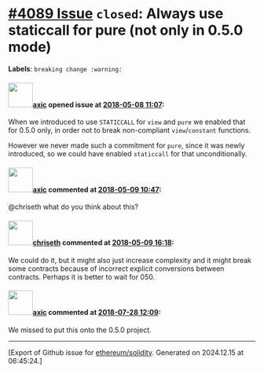 # [\#4089 Issue](https://github.com/ethereum/solidity/issues/4089) `closed`: Always use staticcall for pure (not only in 0.5.0 mode)
**Labels**: `breaking change :warning:`


#### <img src="https://avatars.githubusercontent.com/u/20340?v=4" width="50">[axic](https://github.com/axic) opened issue at [2018-05-08 11:07](https://github.com/ethereum/solidity/issues/4089):

When we introduced to use `STATICCALL` for `view` and `pure` we enabled that for 0.5.0 only, in order not to break non-compliant `view`/`constant` functions.

However we never made such a commitment for `pure`, since it was newly introduced, so we could have enabled `staticcall` for that unconditionally.

#### <img src="https://avatars.githubusercontent.com/u/20340?v=4" width="50">[axic](https://github.com/axic) commented at [2018-05-09 10:47](https://github.com/ethereum/solidity/issues/4089#issuecomment-387699782):

@chriseth what do you think about this?

#### <img src="https://avatars.githubusercontent.com/u/9073706?v=4" width="50">[chriseth](https://github.com/chriseth) commented at [2018-05-09 16:18](https://github.com/ethereum/solidity/issues/4089#issuecomment-387794273):

We could do it, but it might also just increase complexity and it might break some contracts because of incorrect explicit conversions between contracts. Perhaps it is better to wait for 050.

#### <img src="https://avatars.githubusercontent.com/u/20340?v=4" width="50">[axic](https://github.com/axic) commented at [2018-07-28 12:09](https://github.com/ethereum/solidity/issues/4089#issuecomment-408603909):

We missed to put this onto the 0.5.0 project.


-------------------------------------------------------------------------------



[Export of Github issue for [ethereum/solidity](https://github.com/ethereum/solidity). Generated on 2024.12.15 at 06:45:24.]
